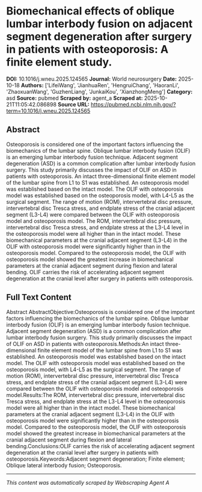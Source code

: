 # Biomechanical effects of oblique lumbar interbody fusion on adjacent segment degeneration after surgery in patients with osteoporosis: A finite element study.

**DOI:** 10.1016/j.wneu.2025.124565
**Journal:** World neurosurgery
**Date:** 2025-10-18
**Authors:** ['LifeiWang', 'JianhuaRen', 'HengruiChang', 'HaoranLi', 'ZhaoxuanWang', 'GuzhenLiang', 'JunkaiKou', 'XianzhongMeng']
**Category:** asd
**Source:** pubmed
**Scraped by:** agent_a
**Scraped at:** 2025-10-21T11:05:42.086898
**Source URL:** https://pubmed.ncbi.nlm.nih.gov/?term=10.1016/j.wneu.2025.124565

## Abstract

Osteoporosis is considered one of the important factors influencing the biomechanics of the lumbar spine. Oblique lumbar interbody fusion (OLIF) is an emerging lumbar interbody fusion technique. Adjacent segment degeneration (ASD) is a common complication after lumbar interbody fusion surgery. This study primarily discusses the impact of OLIF on ASD in patients with osteoporosis.
An intact three-dimensional finite element model of the lumbar spine from L1 to S1 was established. An osteoporosis model was established based on the intact model. The OLIF with osteoporosis model was established based on the osteoporosis model, with L4-L5 as the surgical segment. The range of motion (ROM), intervertebral disc pressure, intervertebral disc Tresca stress, and endplate stress of the cranial adjacent segment (L3-L4) were compared between the OLIF with osteoporosis model and osteoporosis model.
The ROM, intervertebral disc pressure, intervertebral disc Tresca stress, and endplate stress at the L3-L4 level in the osteoporosis model were all higher than in the intact model. These biomechanical parameters at the cranial adjacent segment (L3-L4) in the OLIF with osteoporosis model were significantly higher than in the osteoporosis model. Compared to the osteoporosis model, the OLIF with osteoporosis model showed the greatest increase in biomechanical parameters at the cranial adjacent segment during flexion and lateral bending.
OLIF carries the risk of accelerating adjacent segment degeneration at the cranial level after surgery in patients with osteoporosis.

## Full Text Content

Abstract AbstractObjective:Osteoporosis is considered one of the important factors influencing the biomechanics of the lumbar spine. Oblique lumbar interbody fusion (OLIF) is an emerging lumbar interbody fusion technique. Adjacent segment degeneration (ASD) is a common complication after lumbar interbody fusion surgery. This study primarily discusses the impact of OLIF on ASD in patients with osteoporosis.Methods:An intact three-dimensional finite element model of the lumbar spine from L1 to S1 was established. An osteoporosis model was established based on the intact model. The OLIF with osteoporosis model was established based on the osteoporosis model, with L4-L5 as the surgical segment. The range of motion (ROM), intervertebral disc pressure, intervertebral disc Tresca stress, and endplate stress of the cranial adjacent segment (L3-L4) were compared between the OLIF with osteoporosis model and osteoporosis model.Results:The ROM, intervertebral disc pressure, intervertebral disc Tresca stress, and endplate stress at the L3-L4 level in the osteoporosis model were all higher than in the intact model. These biomechanical parameters at the cranial adjacent segment (L3-L4) in the OLIF with osteoporosis model were significantly higher than in the osteoporosis model. Compared to the osteoporosis model, the OLIF with osteoporosis model showed the greatest increase in biomechanical parameters at the cranial adjacent segment during flexion and lateral bending.Conclusions:OLIF carries the risk of accelerating adjacent segment degeneration at the cranial level after surgery in patients with osteoporosis.Keywords:Adjacent segment degeneration; Finite element; Oblique lateral interbody fusion; Osteoporosis.

---
*This content was automatically scraped by Webscraping Agent A*

